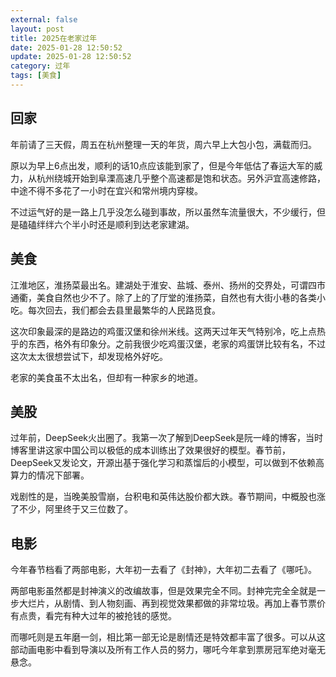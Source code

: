 ```yaml
---
external: false
layout: post
title: 2025在老家过年
date: 2025-01-28 12:50:52
update: 2025-01-28 12:50:52
category: 过年
tags: [美食]
---
```


## 回家

年前请了三天假，周五在杭州整理一天的年货，周六早上大包小包，满载而归。

原以为早上6点出发，顺利的话10点应该能到家了，但是今年低估了春运大军的威力，从杭州绕城开始到阜溧高速几乎整个高速都是饱和状态。另外沪宜高速修路，中途不得不多花了一小时在宜兴和常州境内穿梭。

不过运气好的是一路上几乎没怎么碰到事故，所以虽然车流量很大，不少缓行，但是磕磕绊绊六个半小时还是顺利到达老家建湖。

## 美食

江淮地区，淮扬菜最出名。建湖处于淮安、盐城、泰州、扬州的交界处，可谓四市通衢，美食自然也少不了。除了上的了厅堂的淮扬菜，自然也有大街小巷的各类小吃。每次回去，我们都会去县里最繁华的人民路觅食。

这次印象最深的是路边的鸡蛋汉堡和徐州米线。这两天过年天气特别冷，吃上点热乎的东西，格外有印象分。之前我很少吃鸡蛋汉堡，老家的鸡蛋饼比较有名，不过这次太太很想尝试下，却发现格外好吃。

老家的美食虽不太出名，但却有一种家乡的地道。



## 美股

过年前，DeepSeek火出圈了。我第一次了解到DeepSeek是阮一峰的博客，当时博客里讲这家中国公司以极低的成本训练出了效果很好的模型。春节前，DeepSeek又发论文，开源出基于强化学习和蒸馏后的小模型，可以做到不依赖高算力的情况下部署。

戏剧性的是，当晚美股雪崩，台积电和英伟达股价都大跌。春节期间，中概股也涨了不少，阿里终于又三位数了。

## 电影

今年春节档看了两部电影，大年初一去看了《封神》，大年初二去看了《哪吒》。

两部电影虽然都是封神演义的改编故事，但是效果完全不同。封神完完全全就是一步大烂片，从剧情、到人物刻画、再到视觉效果都做的非常垃圾。再加上春节票价有点贵，看完有种大过年的被抢钱的感觉。

而哪吒则是五年磨一剑，相比第一部无论是剧情还是特效都丰富了很多。可以从这部动画电影中看到导演以及所有工作人员的努力，哪吒今年拿到票房冠军绝对毫无悬念。


